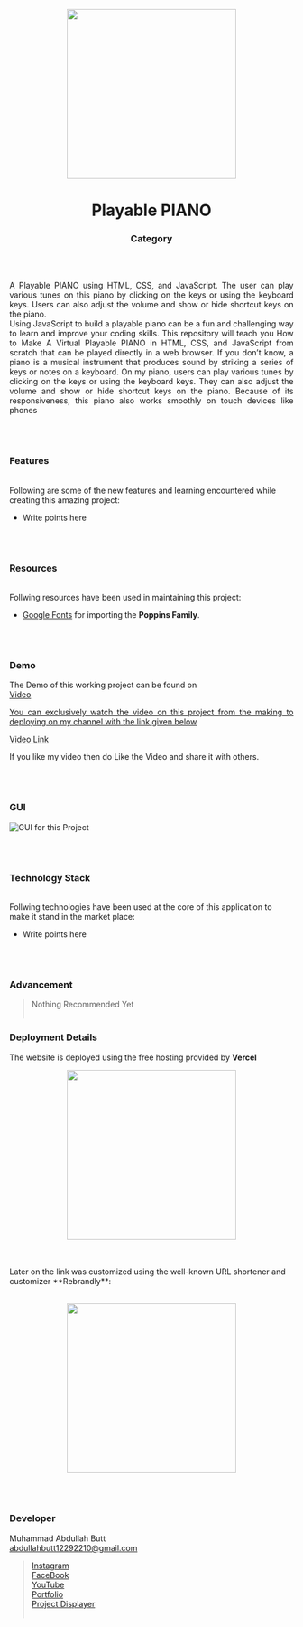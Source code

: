 <p align="center">
  <img src = "#" width="300">
</p>

<h1 align="center">
  Playable PIANO
</h1>

<h3 align="center">
  Category
</h3>


<br><br>

<p align="justify">
A Playable PIANO using HTML, CSS, and JavaScript. The user can play various tunes on this piano by clicking on the keys or using the keyboard keys. Users can also adjust the volume and show or hide shortcut keys on the piano.<br>
Using JavaScript to build a playable piano can be a fun and challenging way to learn and improve your coding skills. This repository will teach you How to Make A Virtual Playable PIANO in HTML, CSS, and JavaScript from scratch that can be played directly in a web browser. If you don’t know, a piano is a musical instrument that produces sound by striking a series of keys or notes on a keyboard. On my piano, users can play various tunes by clicking on the keys or using the keyboard keys. They can also adjust the volume and show or hide shortcut keys on the piano. Because of its responsiveness, this piano also works smoothly on touch devices like phones <br>
</p>


<br><br>
<!-- ................................................................................................................................. -->


### Features
<br>
Following are some of the new features and learning encountered while creating this amazing project:

- Write points here


<br><br>
<!-- ................................................................................................................................. -->


### Resources
<br>
Follwing resources have been used in maintaining this project:

- [Google Fonts](https://fonts.google.com/) for importing the <b>Poppins Family</b>.


<br><br>
<!-- ................................................................................................................................. -->


### Demo
<p align="justify">
  The Demo of this working project can be found on <br>
  <a href="></a>
</p>


<br><br>
<!-- ................................................................................................................................. -->



### Video
<p align="justify">
You can exclusively watch the video on this project from the making to deploying on my     channel with the link given below<br>

  [Video Link](# ) <br>

  If you like my video then do Like the Video and share it with others.
</p>


<br><br>
<!-- ................................................................................................................................. -->



### GUI
![GUI for this Project](path)


<br><br>
<!-- ................................................................................................................................. -->




### Technology Stack
<br>
Follwing technologies have been used at the core of this application to make it stand in the market place:

- Write points here


<br><br>
<!-- ................................................................................................................................. -->


### Advancement

> Nothing Recommended Yet
<br><br>
<!-- ................................................................................................................................. -->


### Deployment Details

The website is deployed using the free hosting provided by **Vercel**
<p align = "center">
  <img src = "https://branditechture.agency/brand-logos/wp-content/uploads/wpdm-cache/Vercel-900x0.png" width = "300">
</p>
<br><br>
Later on the link was customized using the well-known URL shortener and customizer **Rebrandly**:<br><br>
<p align = "center">
  <img src = "https://www.rebrandly.com/images/URL-Shortener.fileextension.svg" width = "300">
</p>


<br><br>
<!-- ................................................................................................................................. -->


### Developer

Muhammad Abdullah Butt <br>
abdullahbutt12292210@gmail.com <br>
> [Instagram](https://www.instagram.com/abdullah.butt.22/)<br>
> [FaceBook](https://www.facebook.com/profile.php?id=100076291614529)<br>
> [YouTube](https://www.youtube.com/channel/UCnuOFQyMywg-KuoN-lmav1Q)<br>
> [Portfolio](https://rebrand.ly/MuhammadAbdullahButt_MABCORP)<br>
> [Project Displayer]( https://rebrand.ly/ProjectDisplayer_MABCORP)
<br><br>
<!-- ................................................................................................................................. -->







